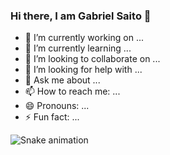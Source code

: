 ### Hi there, I am Gabriel Saito 👋



- 🔭 I’m currently working on ...
- 🌱 I’m currently learning ...
- 👯 I’m looking to collaborate on ...
- 🤔 I’m looking for help with ...
- 💬 Ask me about ...
- 📫 How to reach me: ...
- 😄 Pronouns: ...
- ⚡ Fun fact: ...

           
 <div>

 
  ![Snake animation](https://github.com/gsaavedra-sa/rafaballerini/blob/output/github-contribution-grid-snake.svg)
 
</div>
